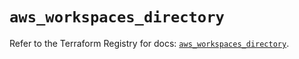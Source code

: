 # `aws_workspaces_directory`

Refer to the Terraform Registry for docs: [`aws_workspaces_directory`](https://registry.terraform.io/providers/hashicorp/aws/4.67.0/docs/resources/workspaces_directory).
